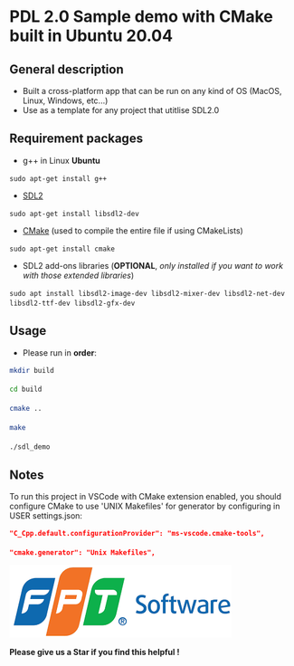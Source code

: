 # PDL 2.0 Sample demo with CMake built in Ubuntu 20.04

## General description
  * Built a cross-platform app that can be run on any kind of OS (MacOS, Linux, Windows, etc...)
  * Use as a template for any project that utitlise SDL2.0

## Requirement packages
* g++ in Linux **Ubuntu** 

`sudo apt-get install g++`

* [SDL2][]

`sudo apt-get install libsdl2-dev`

* [CMake][] (used to compile the entire file if using CMakeLists)

`sudo apt-get install cmake`

* SDL2 add-ons libraries (**OPTIONAL**, *only installed if you want to work with those extended libraries*)

`sudo apt install libsdl2-image-dev libsdl2-mixer-dev libsdl2-net-dev libsdl2-ttf-dev libsdl2-gfx-dev`

 
## Usage

* Please run in **order**:

```sh
mkdir build

cd build

cmake ..

make

./sdl_demo
```

## Notes

To run this project in VSCode with CMake extension enabled, you should configure CMake to use 'UNIX Makefiles'
for generator by configuring in USER settings.json:

```json
"C_Cpp.default.configurationProvider": "ms-vscode.cmake-tools",

"cmake.generator": "Unix Makefiles",
```

![](https://github.com/lenhatquang2512/sdl2_music_project/blob/main/fso.png)

<!-- ![](https://github.com/lenhatquang2512/fso_training_CPP_Code_test/blob/master/fso.png) -->

**Please give us a Star if you find this helpful !**

[CMake]: https://cmake.org
[SDL2]: https://www.libsdl.org